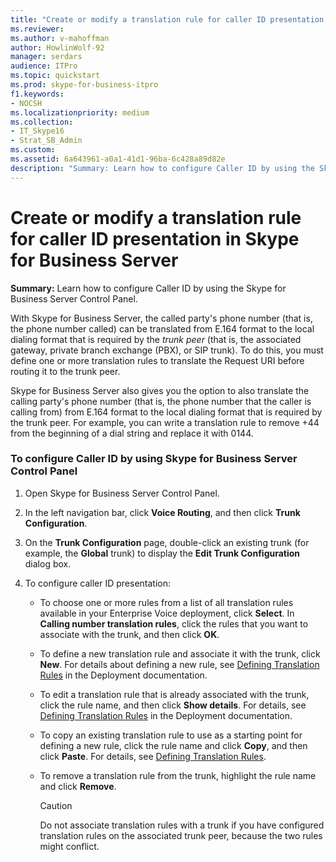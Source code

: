 ```yaml
---
title: "Create or modify a translation rule for caller ID presentation in Skype for Business Server"
ms.reviewer: 
ms.author: v-mahoffman
author: HowlinWolf-92
manager: serdars
audience: ITPro
ms.topic: quickstart
ms.prod: skype-for-business-itpro
f1.keywords:
- NOCSH
ms.localizationpriority: medium
ms.collection:
- IT_Skype16
- Strat_SB_Admin
ms.custom:
ms.assetid: 6a643961-a0a1-41d1-96ba-6c428a89d82e
description: "Summary: Learn how to configure Caller ID by using the Skype for Business Server Control Panel."
---
```


# Create or modify a translation rule for caller ID presentation in Skype for Business Server

**Summary:** Learn how to configure Caller ID by using the Skype for Business Server Control Panel.

With Skype for Business Server, the called party's phone number (that is, the phone number called) can be translated from E.164 format to the local dialing format that is required by the  _trunk peer_ (that is, the associated gateway, private branch exchange (PBX), or SIP trunk). To do this, you must define one or more translation rules to translate the Request URI before routing it to the trunk peer.

Skype for Business Server also gives you the option to also translate the calling party's phone number (that is, the phone number that the caller is calling from) from E.164 format to the local dialing format that is required by the trunk peer. For example, you can write a translation rule to remove +44 from the beginning of a dial string and replace it with 0144.

### To configure Caller ID by using Skype for Business Server Control Panel

1. Open Skype for Business Server Control Panel.

2. In the left navigation bar, click **Voice Routing**, and then click **Trunk Configuration**.

3. On the **Trunk Configuration** page, double-click an existing trunk (for example, the **Global** trunk) to display the **Edit Trunk Configuration** dialog box.

4. To configure caller ID presentation:

   - To choose one or more rules from a list of all translation rules available in your Enterprise Voice deployment, click **Select**. In **Calling number translation rules**, click the rules that you want to associate with the trunk, and then click **OK**.

   - To define a new translation rule and associate it with the trunk, click **New**. For details about defining a new rule, see  [Defining Translation Rules](/previous-versions/office/lync-server-2013/lync-server-2013-defining-translation-rules) in the Deployment documentation.

   - To edit a translation rule that is already associated with the trunk, click the rule name, and then click **Show details**. For details, see [Defining Translation Rules](/previous-versions/office/lync-server-2013/lync-server-2013-defining-translation-rules) in the Deployment documentation.

   - To copy an existing translation rule to use as a starting point for defining a new rule, click the rule name and click **Copy**, and then click **Paste**. For details, see [Defining Translation Rules](/previous-versions/office/lync-server-2013/lync-server-2013-defining-translation-rules).

   - To remove a translation rule from the trunk, highlight the rule name and click **Remove**.

     > [!CAUTION]
     > Do not associate translation rules with a trunk if you have configured translation rules on the associated trunk peer, because the two rules might conflict.
